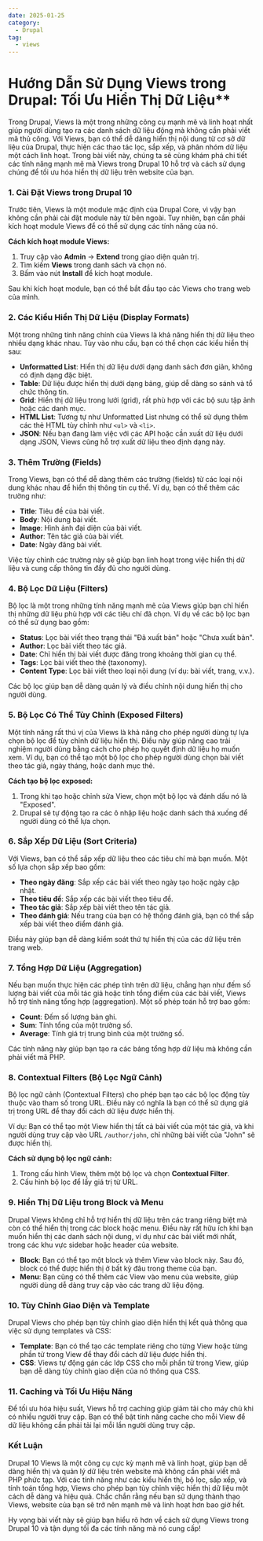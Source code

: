```yaml
---
date: 2025-01-25
category:
  - Drupal
tag:
  - views
---
```


# Hướng Dẫn Sử Dụng Views trong Drupal: Tối Ưu Hiển Thị Dữ Liệu**

Trong Drupal, Views là một trong những công cụ mạnh mẽ và linh hoạt nhất giúp người dùng tạo ra các danh sách dữ liệu động mà không cần phải viết mã thủ công. Với Views, bạn có thể dễ dàng hiển thị nội dung từ cơ sở dữ liệu của Drupal, thực hiện các thao tác lọc, sắp xếp, và phân nhóm dữ liệu một cách linh hoạt. Trong bài viết này, chúng ta sẽ cùng khám phá chi tiết các tính năng mạnh mẽ mà Views trong Drupal 10 hỗ trợ và cách sử dụng chúng để tối ưu hóa hiển thị dữ liệu trên website của bạn.

### 1. Cài Đặt Views trong Drupal 10

Trước tiên, Views là một module mặc định của Drupal Core, vì vậy bạn không cần phải cài đặt module này từ bên ngoài. Tuy nhiên, bạn cần phải kích hoạt module Views để có thể sử dụng các tính năng của nó.

**Cách kích hoạt module Views:**

1. Truy cập vào **Admin** -> **Extend** trong giao diện quản trị.
2. Tìm kiếm **Views** trong danh sách và chọn nó.
3. Bấm vào nút **Install** để kích hoạt module.

Sau khi kích hoạt module, bạn có thể bắt đầu tạo các Views cho trang web của mình.

### 2. Các Kiểu Hiển Thị Dữ Liệu (Display Formats)

Một trong những tính năng chính của Views là khả năng hiển thị dữ liệu theo nhiều dạng khác nhau. Tùy vào nhu cầu, bạn có thể chọn các kiểu hiển thị sau:

- **Unformatted List**: Hiển thị dữ liệu dưới dạng danh sách đơn giản, không có định dạng đặc biệt.
- **Table**: Dữ liệu được hiển thị dưới dạng bảng, giúp dễ dàng so sánh và tổ chức thông tin.
- **Grid**: Hiển thị dữ liệu trong lưới (grid), rất phù hợp với các bộ sưu tập ảnh hoặc các danh mục.
- **HTML List**: Tương tự như Unformatted List nhưng có thể sử dụng thêm các thẻ HTML tùy chỉnh như `<ul>` và `<li>`.
- **JSON**: Nếu bạn đang làm việc với các API hoặc cần xuất dữ liệu dưới dạng JSON, Views cũng hỗ trợ xuất dữ liệu theo định dạng này.

### 3. Thêm Trường (Fields)

Trong Views, bạn có thể dễ dàng thêm các trường (fields) từ các loại nội dung khác nhau để hiển thị thông tin cụ thể. Ví dụ, bạn có thể thêm các trường như:

- **Title**: Tiêu đề của bài viết.
- **Body**: Nội dung bài viết.
- **Image**: Hình ảnh đại diện của bài viết.
- **Author**: Tên tác giả của bài viết.
- **Date**: Ngày đăng bài viết.

Việc tùy chỉnh các trường này sẽ giúp bạn linh hoạt trong việc hiển thị dữ liệu và cung cấp thông tin đầy đủ cho người dùng.

### 4. Bộ Lọc Dữ Liệu (Filters)

Bộ lọc là một trong những tính năng mạnh mẽ của Views giúp bạn chỉ hiển thị những dữ liệu phù hợp với các tiêu chí đã chọn. Ví dụ về các bộ lọc bạn có thể sử dụng bao gồm:

- **Status**: Lọc bài viết theo trạng thái "Đã xuất bản" hoặc "Chưa xuất bản".
- **Author**: Lọc bài viết theo tác giả.
- **Date**: Chỉ hiển thị bài viết được đăng trong khoảng thời gian cụ thể.
- **Tags**: Lọc bài viết theo thẻ (taxonomy).
- **Content Type**: Lọc bài viết theo loại nội dung (ví dụ: bài viết, trang, v.v.).

Các bộ lọc giúp bạn dễ dàng quản lý và điều chỉnh nội dung hiển thị cho người dùng.

### 5. Bộ Lọc Có Thể Tùy Chỉnh (Exposed Filters)

Một tính năng rất thú vị của Views là khả năng cho phép người dùng tự lựa chọn bộ lọc để tùy chỉnh dữ liệu hiển thị. Điều này giúp nâng cao trải nghiệm người dùng bằng cách cho phép họ quyết định dữ liệu họ muốn xem. Ví dụ, bạn có thể tạo một bộ lọc cho phép người dùng chọn bài viết theo tác giả, ngày tháng, hoặc danh mục thẻ.

**Cách tạo bộ lọc exposed:**

1. Trong khi tạo hoặc chỉnh sửa View, chọn một bộ lọc và đánh dấu nó là "Exposed".
2. Drupal sẽ tự động tạo ra các ô nhập liệu hoặc danh sách thả xuống để người dùng có thể lựa chọn.

### 6. Sắp Xếp Dữ Liệu (Sort Criteria)

Với Views, bạn có thể sắp xếp dữ liệu theo các tiêu chí mà bạn muốn. Một số lựa chọn sắp xếp bao gồm:

- **Theo ngày đăng**: Sắp xếp các bài viết theo ngày tạo hoặc ngày cập nhật.
- **Theo tiêu đề**: Sắp xếp các bài viết theo tiêu đề.
- **Theo tác giả**: Sắp xếp bài viết theo tên tác giả.
- **Theo đánh giá**: Nếu trang của bạn có hệ thống đánh giá, bạn có thể sắp xếp bài viết theo điểm đánh giá.

Điều này giúp bạn dễ dàng kiểm soát thứ tự hiển thị của các dữ liệu trên trang web.

### 7. Tổng Hợp Dữ Liệu (Aggregation)

Nếu bạn muốn thực hiện các phép tính trên dữ liệu, chẳng hạn như đếm số lượng bài viết của mỗi tác giả hoặc tính tổng điểm của các bài viết, Views hỗ trợ tính năng tổng hợp (aggregation). Một số phép toán hỗ trợ bao gồm:

- **Count**: Đếm số lượng bản ghi.
- **Sum**: Tính tổng của một trường số.
- **Average**: Tính giá trị trung bình của một trường số.

Các tính năng này giúp bạn tạo ra các bảng tổng hợp dữ liệu mà không cần phải viết mã PHP.

### 8. Contextual Filters (Bộ Lọc Ngữ Cảnh)

Bộ lọc ngữ cảnh (Contextual Filters) cho phép bạn tạo các bộ lọc động tùy thuộc vào tham số trong URL. Điều này có nghĩa là bạn có thể sử dụng giá trị trong URL để thay đổi cách dữ liệu được hiển thị.

Ví dụ: Bạn có thể tạo một View hiển thị tất cả bài viết của một tác giả, và khi người dùng truy cập vào URL `/author/john`, chỉ những bài viết của "John" sẽ được hiển thị.

**Cách sử dụng bộ lọc ngữ cảnh:**

1. Trong cấu hình View, thêm một bộ lọc và chọn **Contextual Filter**.
2. Cấu hình bộ lọc để lấy giá trị từ URL.

### 9. Hiển Thị Dữ Liệu trong Block và Menu

Drupal Views không chỉ hỗ trợ hiển thị dữ liệu trên các trang riêng biệt mà còn có thể hiển thị trong các block hoặc menu. Điều này rất hữu ích khi bạn muốn hiển thị các danh sách nội dung, ví dụ như các bài viết mới nhất, trong các khu vực sidebar hoặc header của website.

- **Block**: Bạn có thể tạo một block và thêm View vào block này. Sau đó, block có thể được hiển thị ở bất kỳ đâu trong theme của bạn.
- **Menu**: Bạn cũng có thể thêm các View vào menu của website, giúp người dùng dễ dàng truy cập vào các trang dữ liệu động.

### 10. Tùy Chỉnh Giao Diện và Template

Drupal Views cho phép bạn tùy chỉnh giao diện hiển thị kết quả thông qua việc sử dụng templates và CSS:

- **Template**: Bạn có thể tạo các template riêng cho từng View hoặc từng phần tử trong View để thay đổi cách dữ liệu được hiển thị.
- **CSS**: Views tự động gán các lớp CSS cho mỗi phần tử trong View, giúp bạn dễ dàng tùy chỉnh giao diện của nó thông qua CSS.

### 11. Caching và Tối Ưu Hiệu Năng

Để tối ưu hóa hiệu suất, Views hỗ trợ caching giúp giảm tải cho máy chủ khi có nhiều người truy cập. Bạn có thể bật tính năng cache cho mỗi View để dữ liệu không cần phải tải lại mỗi lần người dùng truy cập.

### Kết Luận

Drupal 10 Views là một công cụ cực kỳ mạnh mẽ và linh hoạt, giúp bạn dễ dàng hiển thị và quản lý dữ liệu trên website mà không cần phải viết mã PHP phức tạp. Với các tính năng như các kiểu hiển thị, bộ lọc, sắp xếp, và tính toán tổng hợp, Views cho phép bạn tùy chỉnh việc hiển thị dữ liệu một cách dễ dàng và hiệu quả. Chắc chắn rằng nếu bạn sử dụng thành thạo Views, website của bạn sẽ trở nên mạnh mẽ và linh hoạt hơn bao giờ hết.

Hy vọng bài viết này sẽ giúp bạn hiểu rõ hơn về cách sử dụng Views trong Drupal 10 và tận dụng tối đa các tính năng mà nó cung cấp!